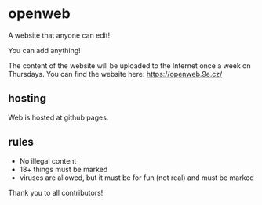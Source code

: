 # openweb
A website that anyone can edit!

You can add anything!

The content of the website will be uploaded to the Internet once a week on Thursdays. You can find the website here: https://openweb.9e.cz/

## hosting
Web is hosted at github pages.

## rules

 - No illegal content
 - 18+ things must be marked
 - viruses are allowed, but it must be for fun (not real) and must be marked

Thank you to all contributors!
